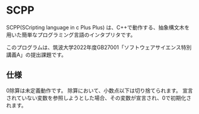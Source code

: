 # SCPP
SCPP(SCripting language in c Plus Plus) は、C++で動作する、抽象構文木を用いた簡単なプログラミング言語のインタプリタです。

このプログラムは、筑波大学2022年度GB27001「ソフトウェアサイエンス特別講義A」の提出課題です。


## 仕様
0除算は未定義動作です。
除算において、小数点以下は切り捨てられます。
宣言されていない変数を参照しようとした場合、その変数が宣言され、0で初期化されます。